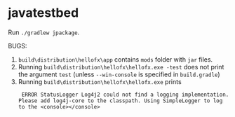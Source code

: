 # javatestbed

Run `./gradlew jpackage`.

BUGS:
1. `build\distribution\hellofx\app` contains `mods` folder with `jar` files.
2. Running `build\distribution\hellofx\hellofx.exe -test` does not print the argument `test` (unless `--win-console` is specified in `build.gradle`)
3. Running `build\distribution\hellofx\hellofx.exe` prints 
   ```
    ERROR StatusLogger Log4j2 could not find a logging implementation. Please add log4j-core to the classpath. Using SimpleLogger to log to the <console></console>
    ```
